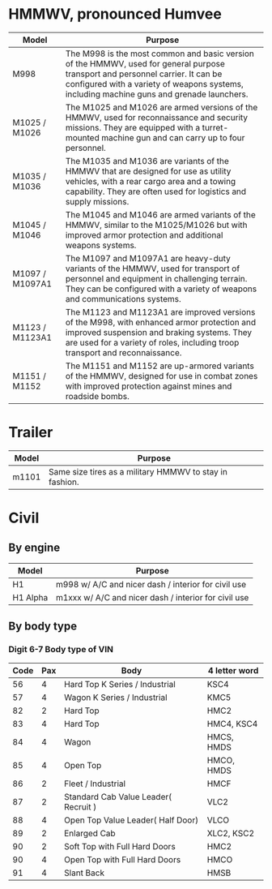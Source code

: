 # HMMWV, pronounced Humvee
| Model | Purpose |
|----|---|
| M998 | The M998 is the most common and basic version of the HMMWV, used for general purpose transport and personnel carrier. It can be configured with a variety of weapons systems, including machine guns and grenade launchers. |
| M1025 / M1026 | The M1025 and M1026 are armed versions of the HMMWV, used for reconnaissance and security missions. They are equipped with a turret-mounted machine gun and can carry up to four personnel. |
| M1035 / M1036 | The M1035 and M1036 are variants of the HMMWV that are designed for use as utility vehicles, with a rear cargo area and a towing capability. They are often used for logistics and supply missions. |
| M1045 / M1046 | The M1045 and M1046 are armed variants of the HMMWV, similar to the M1025/M1026 but with improved armor protection and additional weapons systems. |
| M1097 / M1097A1 | The M1097 and M1097A1 are heavy-duty variants of the HMMWV, used for transport of personnel and equipment in challenging terrain. They can be configured with a variety of weapons and communications systems. |
| M1123 / M1123A1 | The M1123 and M1123A1 are improved versions of the M998, with enhanced armor protection and improved suspension and braking systems. They are used for a variety of roles, including troop transport and reconnaissance. |
| M1151 / M1152 | The M1151 and M1152 are up-armored variants of the HMMWV, designed for use in combat zones with improved protection against mines and roadside bombs. |

# Trailer
| Model | Purpose |
| --- | --- |
| m1101 | Same size tires as a military HMMWV to stay in fashion. |

# Civil
## By engine
| Model | Purpose |
|----|---|
| H1 | m998 w/ A/C and nicer dash / interior for civil use |
| H1 Alpha | m1xxx w/ A/C and nicer dash / interior for civil use |

## By body type
### Digit 6-7 Body type of VIN
| Code        | Pax      | Body        | 4 letter word |
| ----------- | ----------- | ----------- | ----------- |
| 56 | 4 | Hard Top K Series / Industrial | KSC4 |
| 57 | 4 | Wagon K Series / Industrial | KMC5 |
| 82 | 2 | Hard Top | HMC2 |
| 83 | 4 | Hard Top | HMC4, KSC4 |
| 84 | 4 | Wagon | HMCS, HMDS |
| 85 | 4 | Open Top | HMCO, HMDS |
| 86 | 2 | Fleet / Industrial | HMCF |
| 87 | 2 | Standard Cab Value Leader( Recruit ) | VLC2 |
| 88 | 4 | Open Top Value Leader( Half Door) | VLCO |
| 89 | 2 | Enlarged Cab | XLC2, KSC2 |
| 90 | 2 | Soft Top with Full Hard Doors | HMC2 |
| 90 | 4 | Open Top with Full Hard Doors | HMCO |
| 91 | 4 | Slant Back | HMSB |
